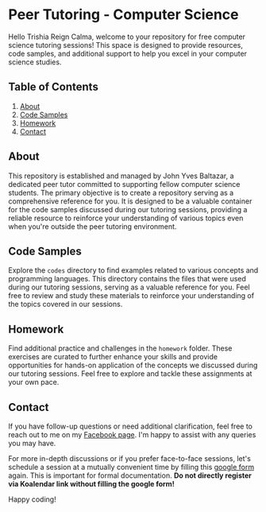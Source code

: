 # Peer Tutoring - Computer Science

Hello Trishia Reign Calma, welcome to your repository for free computer science tutoring sessions! This space is designed to provide resources, code samples, and additional support to help you excel in your computer science studies.

## Table of Contents

1. [About](#about)
2. [Code Samples](#code-samples)
3. [Homework](#homework)
4. [Contact](#contact)

## About

This repository is established and managed by John Yves Baltazar, a dedicated peer tutor committed to supporting fellow computer science students. The primary objective is to create a repository serving as a comprehensive reference for you. It is designed to be a valuable container for the code samples discussed during our tutoring sessions, providing a reliable resource to reinforce your understanding of various topics even when you're outside the peer tutoring environment.

## Code Samples

Explore the `codes` directory to find examples related to various concepts and programming languages. This directory contains the files that were used during our tutoring sessions, serving as a valuable reference for you. Feel free to review and study these materials to reinforce your understanding of the topics covered in our sessions.

## Homework

Find additional practice and challenges in the `homework` folder. These exercises are curated to further enhance your skills and provide opportunities for hands-on application of the concepts we discussed during our tutoring sessions. Feel free to explore and tackle these assignments at your own pace. 

## Contact

If you have follow-up questions or need additional clarification, feel free to reach out to me on my [Facebook page](https://www.facebook.com/yvesbaltazar). I'm happy to assist with any queries you may have.

For more in-depth discussions or if you prefer face-to-face sessions, let's schedule a session at a mutually convenient time by filling this [google form](https://bit.ly/LRCPEERTutorials-Cluster5) again. This is important for formal documentation. **Do not directly register via Koalendar link without filling the google form!**  

Happy coding!